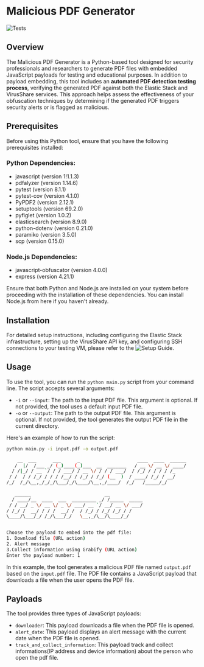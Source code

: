 # Malicious PDF Generator
![Tests](https://github.com/MustafaSarikaya/malicious-pdf-generator/actions/workflows/tests.yml/badge.svg)


## Overview

The Malicious PDF Generator is a Python-based tool designed for security professionals and researchers to generate PDF files with embedded JavaScript payloads for testing and educational purposes. In addition to payload embedding, this tool includes an **automated PDF detection testing process**, verifying the generated PDF against both the Elastic Stack and VirusShare services. This approach helps assess the effectiveness of your obfuscation techniques by determining if the generated PDF triggers security alerts or is flagged as malicious.


## Prerequisites
Before using this Python tool, ensure that you have the following prerequisites installed:

### Python Dependencies:

- javascript (version 1!1.1.3)
- pdfalyzer (version 1.14.6)
- pytest (version 8.1.1)
- pytest-cov (version 4.1.0)
- PyPDF2 (version 2.12.1)
- setuptools (version 69.2.0)
- pyfiglet (version 1.0.2)
- elasticsearch (version 8.9.0)
- python-dotenv (version 0.21.0)
- paramiko (version 3.5.0)
- scp (version 0.15.0)

### Node.js Dependencies:

- javascript-obfuscator (version 4.0.0)
- express (version 4.21.1)

Ensure that both Python and Node.js are installed on your system before proceeding with the installation of these dependencies. You can install Node.js from here if you haven't already.

## Installation

For detailed setup instructions, including configuring the Elastic Stack infrastructure, setting up the VirusShare API key, and configuring SSH connections to your testing VM, please refer to the ![Setup Guide]().

## Usage

To use the tool, you can run the `python main.py` script from your command line. The script accepts several arguments:

- `-i` or `--input`: The path to the input PDF file. This argument is optional. If not provided, the tool uses a default input PDF file.
- `-o` or `--output`: The path to the output PDF file. This argument is optional. If not provided, the tool generates the output PDF file in the current directory.

Here's an example of how to run the script:

```bash
python main.py -i input.pdf -o output.pdf
```

```bash
    __  ___      ___      _                     ____  ____  ______
   /  |/  /___ _/ (_)____(_)___  __  _______   / __ \/ __ \/ ____/
  / /|_/ / __ `/ / / ___/ / __ \/ / / / ___/  / /_/ / / / / /_    
 / /  / / /_/ / / / /__/ / /_/ / /_/ (__  )  / ____/ /_/ / __/    
/_/  /_/\__,_/_/_/\___/_/\____/\__,_/____/  /_/   /_____/_/       
                                                                  
   ______                           __            
  / ____/__  ____  ___  _________ _/ /_____  _____
 / / __/ _ \/ __ \/ _ \/ ___/ __ `/ __/ __ \/ ___/
/ /_/ /  __/ / / /  __/ /  / /_/ / /_/ /_/ / /    
\____/\___/_/ /_/\___/_/   \__,_/\__/\____/_/


Choose the payload to embed into the pdf file:
1. Download file (URL action)
2. Alert message
3.Collect information using Grabify (URL action)
Enter the payload number: 1
```

In this example, the tool generates a malicious PDF file named `output.pdf` based on the `input.pdf` file. The PDF file contains a JavaScript payload that downloads a file when the user opens the PDF file.

## Payloads

The tool provides three types of JavaScript payloads:

- `downloader`: This payload downloads a file when the PDF file is opened.
- `alert_date`: This payload displays an alert message with the current date when the PDF file is opened.
- `track_and_collect_information`: This payload track and collect informations(IP address and device information) about the person who open the pdf file.

